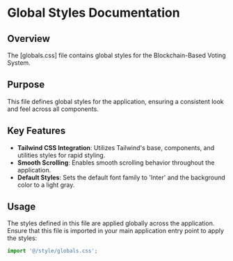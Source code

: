 # Global Styles Documentation

## Overview
The [globals.css] file contains global styles for the Blockchain-Based Voting System.

## Purpose
This file defines global styles for the application, ensuring a consistent look and feel across all components.

## Key Features
- **Tailwind CSS Integration**: Utilizes Tailwind's base, components, and utilities styles for rapid styling.
- **Smooth Scrolling**: Enables smooth scrolling behavior throughout the application.
- **Default Styles**: Sets the default font family to 'Inter' and the background color to a light gray.

## Usage
The styles defined in this file are applied globally across the application. Ensure that this file is imported in your main application entry point to apply the styles:

```javascript
import '@/style/globals.css';